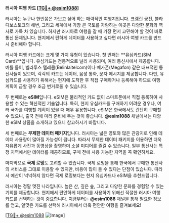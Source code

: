**러시아 여행 카드 [[TG💪+ @esim1088](https://t.me/s/esim1088)]**

러시아는 누구나 한번쯤은 가보고 싶어 하는 매력적인 여행지입니다. 크렘린 궁전, 블라디보스토크의 해변, 그리고 세계에서 가장 큰 국토를 자랑하는 이곳은 다양한 문화와 역사로 가득 차 있습니다. 하지만 러시아로 여행을 갈 때 가장 먼저 고민해야 할 것이 바로 통신 문제입니다. 현지에서 편하게 데이터를 사용하고 싶다면 러시아 여행 카드를 반드시 준비해야 합니다.

러시아 여행 카드에는 크게 몇 가지 유형이 있습니다. 첫 번째는 **유심카드(SIM Card)**입니다. 유심카드는 전통적으로 널리 사용되며, 여러 통신사에서 제공합니다. 예를 들어, 벨라루스 텔레콤(Belinlaitelcom)이나 메가폰(Megafon) 같은 대표적인 통신사들이 있으며, 각각의 카드는 데이터, 음성 통화, 문자 메시지를 제공합니다. 다만, 유심카드를 사용하기 위해서는 현지에 도착한 후 직접 구매하거나 등록해야 하므로 여행 계획이 급할 경우 조금 번거로울 수 있습니다.

두 번째로는 **eSIM**입니다. eSIM은 물리적인 카드 없이 스마트폰에서 직접 등록하여 사용할 수 있는 혁신적인 기술입니다. 특히, 현지 유심카드를 구매하기 어려운 경우나, 여러 국가를 여행할 계획이 있을 때 매우 유용합니다. eSIM은 한국에서도 간단히 구매할 수 있으니, 출국 전에 미리 준비해 두는 것이 좋습니다. **@esim1088** 채널에서는 다양한 eSIM 상품을 소개하고 있으니 참고하시기 바랍니다.

세 번째로는 **무제한 데이터 패키지**입니다. 러시아는 넓은 영토와 많은 관광지로 인해 데이터 사용량이 많아질 가능성이 큽니다. 따라서 무제한 데이터 패키지를 이용하면 더욱 자유롭게 사진과 동영상을 촬영하며 소셜 미디어를 즐길 수 있습니다. 일부 통신사는 특정 지역에서만 데이터를 제공하므로, 구매 전에 사용 가능한 지역을 꼭 확인하세요.

마지막으로 **국제 로밍**도 고려할 수 있습니다. 국제 로밍을 통해 한국에서 구매한 통신사의 서비스를 그대로 이용할 수 있지만, 비용이 많이 들 수 있다는 단점이 있습니다. 따라서 예산이 넉넉하지 않다면 국제 로밍보다는 현지 유심카드나 eSIM을 추천드립니다.

러시아는 정말 멋진 나라입니다. 높은 산, 깊은 숲, 그리고 다양한 문화를 경험할 수 있는 기회를 제공합니다. 현지에서 편안하게 데이터를 사용하기 위해선 적절한 러시아 여행 카드를 선택하는 것이 중요합니다. 지금부터는 **@esim1088** 채널을 통해 필요한 정보를 얻고, 알맞은 카드를 선택해 러시아에서 더욱 편안한 여행을 즐겨보세요!

[[TG💪+ @esim1088](https://t.me/s/esim1088) ![Image](https://i.postimg.cc/Y0z9fWf4/image.png)]